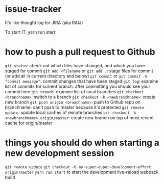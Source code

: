 # issue-tracker
It's like thought log for JIRA (aka RAIJ)


To start IT: yarn run start

# how to push a pull request to Github
`git status`: check out which files have changed, and which you have staged for commit
`git add <filename` or `git add .`: stage files for commit (or add all in current directory and below)
`git commit` or `git commit -m "commit message"`: commit changes that have been staged
`git log`: examine list of commits for current branch. after committing you should see your commit here
`git branch`: examine list of local branches
`git checkout <branchname>`: switch to a branch
`git checkout -b <newbranchname>`: create new branch
`git push origin <branchname>`: push to Github repo on branchname. can't push to master because it's protected
`git remote update`: update local caches of remote branches
`git checkout -b <newbranchname> origin/master`: create new branch on top of most recent cache for origin/master

# things you should do when starting a new development session
`git remote update`
`git checkout -b my-super-duper-development-effort origin/master`
`yarn run start` to start the development live-reload webpack build
